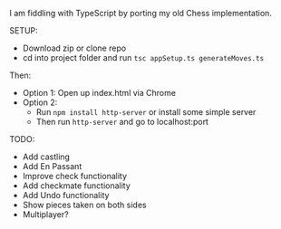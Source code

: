 I am fiddling with TypeScript by porting my old Chess implementation.

SETUP:
* Download zip or clone repo
* cd into project folder and run `tsc appSetup.ts generateMoves.ts`

Then:
* Option 1: Open up index.html via Chrome
* Option 2:
  * Run `npm install http-server` or install some simple server
  * Then run `http-server` and go to localhost:port

TODO:
* Add castling
* Add En Passant
* Improve check functionality
* Add checkmate functionality
* Add Undo functionality
* Show pieces taken on both sides
* Multiplayer?
